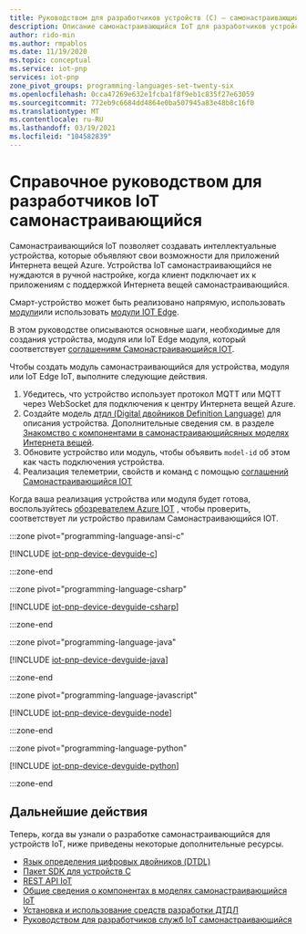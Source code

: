 ```yaml
---
title: Руководством для разработчиков устройств (C) — самонастраивающийся IoT | Документация Майкрософт
description: Описание самонастраивающийся IoT для разработчиков устройств C
author: rido-min
ms.author: rmpablos
ms.date: 11/19/2020
ms.topic: conceptual
ms.service: iot-pnp
services: iot-pnp
zone_pivot_groups: programming-languages-set-twenty-six
ms.openlocfilehash: 0cca47269e632e1fcba1f8f9eb1c835f27e63059
ms.sourcegitcommit: 772eb9c6684dd4864e0ba507945a83e48b8c16f0
ms.translationtype: MT
ms.contentlocale: ru-RU
ms.lasthandoff: 03/19/2021
ms.locfileid: "104582839"
---
```

# <a name="iot-plug-and-play-device-developer-guide"></a>Справочное руководством для разработчиков IoT самонастраивающийся

Самонастраивающийся IoT позволяет создавать интеллектуальные устройства, которые объявляют свои возможности для приложений Интернета вещей Azure. Устройства IoT самонастраивающийся не нуждаются в ручной настройке, когда клиент подключает их к приложениям с поддержкой Интернета вещей самонастраивающийся.

Смарт-устройство может быть реализовано напрямую, использовать [модули](../iot-hub/iot-hub-devguide-module-twins.md)или использовать [модули IOT Edge](../iot-edge/about-iot-edge.md).

В этом руководстве описываются основные шаги, необходимые для создания устройства, модуля или IoT Edge модуля, который соответствует [соглашениям Самонастраивающийся IOT](../iot-pnp/concepts-convention.md).

Чтобы создать модуль самонастраивающийся для устройства, модуля или IoT Edge IoT, выполните следующие действия.

1. Убедитесь, что устройство использует протокол MQTT или MQTT через WebSocket для подключения к центру Интернета вещей Azure.
1. Создайте модель [дтдл (Digital двойников Definition Language)](https://github.com/Azure/opendigitaltwins-dtdl) для описания устройства. Дополнительные сведения см. в разделе [Знакомство с компонентами в самонастраивающийсяных моделях Интернета вещей](concepts-modeling-guide.md).
1. Обновите устройство или модуль, чтобы объявить `model-id` об этом как часть подключения устройства.
1. Реализация телеметрии, свойств и команд с помощью [соглашений Самонастраивающийся IOT](concepts-convention.md)

Когда ваша реализация устройства или модуля будет готова, воспользуйтесь [обозревателем Azure IOT](howto-use-iot-explorer.md) , чтобы проверить, соответствует ли устройство правилам Самонастраивающийся IOT.

:::zone pivot="programming-language-ansi-c"

[!INCLUDE [iot-pnp-device-devguide-c](../../includes/iot-pnp-device-devguide-c.md)]

:::zone-end

:::zone pivot="programming-language-csharp"

[!INCLUDE [iot-pnp-device-devguide-csharp](../../includes/iot-pnp-device-devguide-csharp.md)]

:::zone-end

:::zone pivot="programming-language-java"

[!INCLUDE [iot-pnp-device-devguide-java](../../includes/iot-pnp-device-devguide-java.md)]

:::zone-end

:::zone pivot="programming-language-javascript"

[!INCLUDE [iot-pnp-device-devguide-node](../../includes/iot-pnp-device-devguide-node.md)]

:::zone-end

:::zone pivot="programming-language-python"

[!INCLUDE [iot-pnp-device-devguide-python](../../includes/iot-pnp-device-devguide-python.md)]

:::zone-end

## <a name="next-steps"></a>Дальнейшие действия

Теперь, когда вы узнали о разработке самонастраивающийся для устройств IoT, ниже приведены некоторые дополнительные ресурсы.

- [Язык определения цифровых двойников (DTDL)](https://github.com/Azure/opendigitaltwins-dtdl)
- [Пакет SDK для устройств C](/azure/iot-hub/iot-c-sdk-ref/)
- [REST API IoT](/rest/api/iothub/device)
- [Общие сведения о компонентах в моделях самонастраивающийся IoT](concepts-modeling-guide.md)
- [Установка и использование средств разработки ДТДЛ](howto-use-dtdl-authoring-tools.md)
- [Руководством для разработчиков служб IoT самонастраивающийся](concepts-developer-guide-service.md)